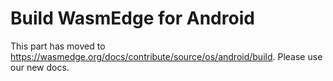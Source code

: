 # Build WasmEdge for Android

This part has moved to <https://wasmedge.org/docs/contribute/source/os/android/build>. Please use our new docs.



